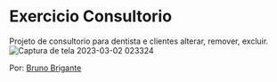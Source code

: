 # Exercicio Consultorio
Projeto de consultorio para dentista e clientes alterar, remover, excluir.
<br>
![Captura de tela 2023-03-02 023324](https://user-images.githubusercontent.com/111623017/222342938-169d639a-ea0f-467e-87e9-193300859459.png)


Por: <a href="https://github.com/BBrigante">Bruno Brigante</a>
